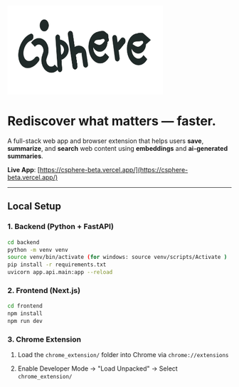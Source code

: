 <img src="https://github.com/angvit/Content-Rediscovery-Platform/blob/main/frontend/public/cspherelogo2.png?raw=true" alt="logo" width="350" height="200"/>

<h1>Rediscover what matters — faster.</h1>




A full-stack web app and browser extension that helps users **save**, **summarize**, and **search** web content using **embeddings** and **ai-generated summaries**. 

**Live App**: [https://csphere-beta.vercel.app/](https://csphere-beta.vercel.app/)

---

## Local Setup

### 1. Backend (Python + FastAPI)

```bash
cd backend
python -m venv venv
source venv/bin/activate (for windows: source venv/scripts/Activate )
pip install -r requirements.txt
uvicorn app.api.main:app --reload
```

### 2. Frontend (Next.js)

```bash
cd frontend
npm install
npm run dev
```

### 3. Chrome Extension

1. Load the `chrome_extension/` folder into Chrome via `chrome://extensions`

2. Enable Developer Mode -> "Load Unpacked" -> Select `chrome_extension/`
